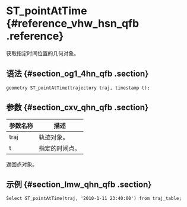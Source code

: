 # ST\_pointAtTime {#reference_vhw_hsn_qfb .reference}

获取指定时间位置的几何对象。

## 语法 {#section_og1_4hn_qfb .section}

```
geometry ST_pointAtTime(trajectory traj, timestamp t);
```

## 参数 {#section_cxv_qhn_qfb .section}

|参数名称|描述|
|----|--|
|traj|轨迹对象。|
|t|指定的时间点。|

返回点对象。

## 示例 {#section_lmw_qhn_qfb .section}

```
Select ST_pointAtTime(traj, '2010-1-11 23:40:00') from traj_table;
```

